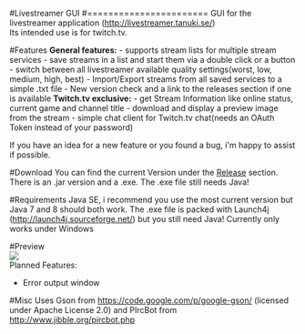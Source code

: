 #Livestreamer GUI
#=======================
GUI for the livestreamer application (http://livestreamer.tanuki.se/)<br>
Its intended use is for twitch.tv.

#Features
<b>General features:</b>
	- supports stream lists for multiple stream services
	- save streams in a list and start them via a double click or a button
	- switch between all livestreamer available quality settings(worst, low, medium, high, best)
	- Import/Export streams from all saved services to a simple .txt file
	- New version check and a link to the releases section if one is available
<b>Twitch.tv exclusive:</b>
	- get Stream Information like online status, current game and channel title
	- download and display a preview image from the stream
	- simple chat client for Twitch.tv chat(needs an OAuth Token instead of your password)
	
If you have an idea for a new feature or you found a bug, i'm happy to assist if possible.

#Download
You can find the current Version under the <a href src="https://github.com/westerwave/livestreamer_twitch_gui/releases">Release</a> section.
There is an .jar version and a .exe. The .exe file still needs Java!

#Requirements
Java SE, i recommend you use the most current version but Java 7 and 8 should both work.
The .exe file is packed with Launch4j (http://launch4j.sourceforge.net/) but you still need Java!
Currently only works under Windows

#Preview
<br>
<img width="auto" height="auto" src="https://github.com/westerwave/livestreamer_twitch_gui/blob/master/preview.png"></img>
<br>
Planned Features:<br>
- Error output window

#Misc
Uses Gson from https://code.google.com/p/google-gson/ (licensed under Apache License 2.0) and
PIrcBot from http://www.jibble.org/pircbot.php
